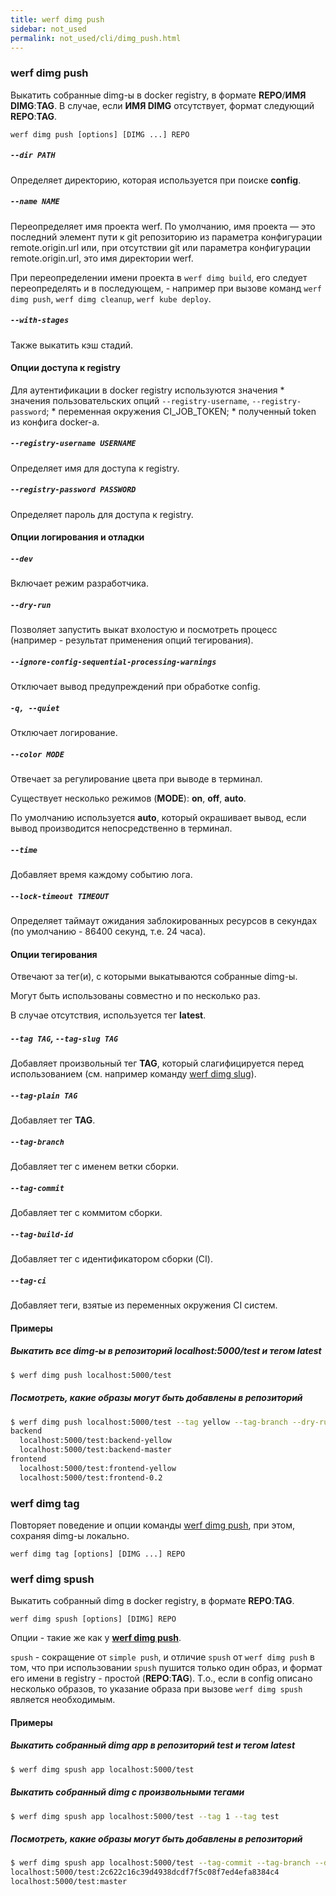 ```yaml
---
title: werf dimg push
sidebar: not_used
permalink: not_used/cli/dimg_push.html
---
```


### werf dimg push
Выкатить собранные dimg-ы в docker registry, в формате **REPO**/**ИМЯ DIMG**:**TAG**. В случае, если **ИМЯ DIMG** отсутствует, формат следующий **REPO**:**TAG**.

```
werf dimg push [options] [DIMG ...] REPO
```

##### `--dir PATH`
Определяет директорию, которая используется при поиске **config**.

##### `--name NAME`
Переопределяет имя проекта werf. По умолчанию, имя проекта — это последний элемент пути к git репозиторию из параметра конфигурации remote.origin.url или, при отсутствии git или параметра конфигурации remote.origin.url, это имя директории werf.

При переопределении имени проекта в `werf dimg build`, его следует переопределять и в последующем, - например при вызове команд `werf dimg push`, `werf dimg cleanup`, `werf kube deploy`.

##### `--with-stages`
Также выкатить кэш стадий.

#### Опции доступа к registry
Для аутентификации в docker registry используются значения
      * значения пользовательских опций `--registry-username`, `--registry-password`;
      * переменная окружения CI_JOB_TOKEN;
      * полученный token из конфига docker-а.

##### `--registry-username USERNAME`
Определяет имя для доступа к registry.

##### `--registry-password PASSWORD`
Определяет пароль для доступа к registry.

#### Опции логирования и отладки

##### `--dev`
Включает режим разработчика.

##### `--dry-run`
Позволяет запустить выкат вхолостую и посмотреть процесс (например - результат применения опций тегирования).

##### `--ignore-config-sequential-processing-warnings`
Отключает вывод предупреждений при обработке config.

##### `-q, --quiet`
Отключает логирование.

##### `--color MODE`
Отвечает за регулирование цвета при выводе в терминал.

Существует несколько режимов (**MODE**): **on**, **off**, **auto**.

По умолчанию используется **auto**, который окрашивает вывод, если вывод производится непосредственно в терминал.

##### `--time`
Добавляет время каждому событию лога.

##### `--lock-timeout TIMEOUT`
Определяет таймаут ожидания заблокированных ресурсов в секундах (по умолчанию - 86400 секунд, т.е. 24 часа).

#### Опции тегирования
Отвечают за тег(и), с которыми выкатываются собранные dimg-ы.

Могут быть использованы совместно и по несколько раз.

В случае отсутствия, используется тег **latest**.

##### `--tag TAG`, `--tag-slug TAG`
Добавляет произвольный тег **TAG**, который слагифицируется перед использованием (см. например команду [werf dimg slug](dimg_slug.html)).

##### `--tag-plain TAG`
Добавляет тег **TAG**.

##### `--tag-branch`
Добавляет тег с именем ветки сборки.

##### `--tag-commit`
Добавляет тег с коммитом сборки.

##### `--tag-build-id`
Добавляет тег с идентификатором сборки (CI).

##### `--tag-ci`
Добавляет теги, взятые из переменных окружения CI систем.

#### Примеры

##### Выкатить все dimg-ы в репозиторий localhost:5000/test и тегом latest
```bash
$ werf dimg push localhost:5000/test
```

##### Посмотреть, какие образы могут быть добавлены в репозиторий
```bash
$ werf dimg push localhost:5000/test --tag yellow --tag-branch --dry-run
backend
  localhost:5000/test:backend-yellow
  localhost:5000/test:backend-master
frontend
  localhost:5000/test:frontend-yellow
  localhost:5000/test:frontend-0.2
```


### werf dimg tag
Повторяет поведение и опции команды [werf dimg push](#werf-dimg-push), при этом, сохраняя dimg-ы локально.

```
werf dimg tag [options] [DIMG ...] REPO
```


### werf dimg spush
Выкатить собранный dimg в docker registry, в формате **REPO**:**TAG**.

```
werf dimg spush [options] [DIMG] REPO
```

Опции - такие же как у [**werf dimg push**](#werf-dimg-push).

`spush` - сокращение от `simple push`, и отличие `spush` от `werf dimg push` в том, что при использовании `spush` пушится только один образ, и формат его имени в registry - простой (**REPO**:**TAG**). Т.о., если в config описано несколько образов, то указание образа при вызове `werf dimg spush` является необходимым.

#### Примеры

##### Выкатить собранный dimg **app** в репозиторий test и тегом latest
```bash
$ werf dimg spush app localhost:5000/test
```

##### Выкатить собранный dimg с произвольными тегами
```bash
$ werf dimg spush app localhost:5000/test --tag 1 --tag test
```

##### Посмотреть, какие образы могут быть добавлены в репозиторий
```bash
$ werf dimg spush app localhost:5000/test --tag-commit --tag-branch --dry-run
localhost:5000/test:2c622c16c39d4938dcdf7f5c08f7ed4efa8384c4
localhost:5000/test:master
```
